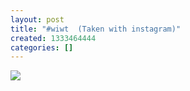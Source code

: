 ```yaml
---
layout: post
title: "#wiwt  (Taken with instagram)"
created: 1333464444
categories: []
---
```

<img src="http://26.media.tumblr.com/tumblr_m1wrr0qfyh1rsr8w3o1_500.jpg"/><br/><br/>
